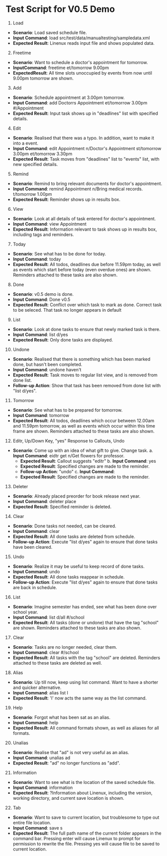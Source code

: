 # Test Script for V0.5 Demo 

1. Load 
  * **Scenario**: Load saved schedule file. 
  * **Input Command**: load src/test/data/manualtesting/sampledata.xml
  * **Expected Result**: Linenux reads input file and shows populated data. 

2. Freetime 
  * **Scenario**: Want to schedule a doctor's appointment for tomorrow.
  * **InputCommand**: freetime et/tomorrow 9.00pm
  * **ExpectedResult**: All time slots unoccupied by events from now until 9.00pm tomorrow are shown. 

3. Add 
  * **Scenario**: Schedule appointment at 3.00pm tomorrow. 
  * **Input Command**: add Doctorrs Appointment et/tomorrow 3.00pm #/Appointment
  * **Expected Result**: Input task shows up in "deadlines" list with specified details.

4. Edit 
  * **Scenario**: Realised that there was a typo. In addition, want to make it into a event. 
  * **Input Command**: edit Appointment n/Doctor's Appointment st/tomorrow 3.00pm et/tomorrow 3.30pm 
  * **Expected Result**: Task moves from "deadlines" list to "events" list, with new specified details.

5. Remind 
  * **Scenario**: Remind to bring relevant documents for doctor's appointment. 
  * **Input Command**: remind Appointment n/Bring medical records. t/tomorrow 1.00pm 
  * **Expected Result**: Reminder shows up in results box.

6. View
  * **Scenario**: Look at all details of task entered for doctor's appointment. 
  * **Input Command**: view Appointment
  * **Expected Result**: Information relevant to task shows up in results box, including tags and reminders. 

7. Today
  * **Scenario**: See what has to be done for today. 
  * **Input Command**: today
  * **Expected Result**: All todos, deadlines due before 11.59pm today, as well as events which start before today (even overdue ones) are shown. Reminders attached to these tasks are also shown.

8. Done
  * **Scenario**: v0.5 demo is done. 
  * **Input Command**: Done v0.5
  * **Expected Result**: Conflict over which task to mark as done. Correct task to be seleced. That task no longer appears in default 

9. List 
  * **Scenario**: Look at done tasks to ensure that newly marked task is there. 
  * **Input Command**: list d/yes
  * **Expected Result**: Only done tasks are displayed.  

10. Undone
  * **Scenario**: Realised that there is something which has been marked done, but hasn't been completed. 
  * **Input Command**: undone haven't 
  * **Expected Result**: Task moves to regular list view, and is removed from done list. 
  * **Follow-up Action**: Show that task has been removed from done list with "list d/yes".

11. Tomorrow
  * **Scenario**: See what has to be prepared for tomorrow. 
  * **Input Command**: tomorrow
  * **Expected Result**: All todos, deadlines which occur between 12.00am and 11.59pm tomorrow, as well as events which occur within this time frame are shown. Reminders attached to these tasks are also shown. 

12. Editr, Up/Down Key, "yes" Response to Callouts, Undo
  * **Scenario**: Come up with an idea of what gift to give. Change task.
  a. **Input Command**: eidtr get n/Get flowers for professor. 
    * **Expected Result**: Callout suggests "editr"
  b. **Input Command**: yes
    * **Expected Result**: Specified changes are made to the reminder. 
    * **Follow-up Action**: "undo" 
  c. **Input Command**: <up><up><modify editr to editr>
    * **Expected Result**: Specified changes are made to the reminder. 

13. Deleter
  * **Scenario**: Already placed preorder for book release next year. 
  * **Input Command**: deleter place
  * **Expected Result**: Specified reminder is deleted.

14. Clear
  * **Scenario**: Done tasks not needed, can be cleared. 
  * **Input Command**: clear
  * **Expected Result**: All done tasks are deleted from schedule. 
  * **Follow-up Action**: Execute "list d/yes" again to ensure that done tasks have been cleared. 

15. Undo 
  * **Scenario**: Realize it may be useful to keep record of done tasks. 
  * **Input Command**: undo
  * **Expected Result**: All done tasks reappear in schedule. 
  * **Follow-up Action**: Execute "list d/yes" again to ensure that done tasks are back in schedule. 

16. List 
  * **Scenario**: Imagine semester has ended, see what has been done over school year. 
  * **Input Command**: list d/all #/school 
  * **Expected Result**: All tasks (done or undone) that have the tag "school" are shown. Reminders attached to these tasks are also shown. 

17. Clear 
  * **Scenario**: Tasks are no longer needed, clear them. 
  * **Input Command**: clear #/school
  * **Expected Result**: All tasks with the tag "school" are deleted. Reminders attached to these tasks are deleted as well. 

18. Alias
  * **Scenario**: Up till now, keep using list command. Want to have a shorter and quicker alternative. 
  * **Input Command**: alias list l 
  * **Expected Result**: 'l' now acts the same way as the list command. 

19. Help 
  * **Scenario**: Forgot what has been sat as an alias. 
  * **Input Command**: help
  * **Expected Result**: All command formats shown, as well as aliases for all formats. 

20. Unalias
  * **Scenario**: Realise that "ad" is not very useful as an alias. 
  * **Input Command**: unalias ad
  * **Expected Result**: "ad" no longer functions as "add".

21. Information
  * **Scenario**: Want to see what is the location of the saved schedule file.
  * **Input Command**: information
  * **Expected Result**: ?Information about Linenux, including the version, working directory, and current save location is shown. 

22. Tab
  * **Scenario**: Want to save to current location, but troublesome to type out entire file location. 
  * **Input Command**: save s<tab><tab>
  * **Expected Result**: The full path name of the current folder appears in the command bar. Pressing enter will cause Linenux to prompt for permission to rewrite the file. Pressing yes will cause file to be saved to current location.